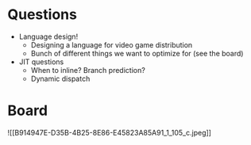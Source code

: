 # Questions

- Language design!
	- Designing a language for video game distribution
	- Bunch of different things we want to optimize for (see the board)
- JIT questions
	- When to inline? Branch prediction?
	- Dynamic dispatch

# Board

![[B914947E-D35B-4B25-8E86-E45823A85A91_1_105_c.jpeg]]